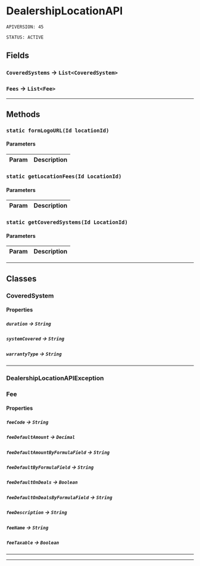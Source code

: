 # DealershipLocationAPI

`APIVERSION: 45`

`STATUS: ACTIVE`
## Fields

### `CoveredSystems` → `List<CoveredSystem>`


### `Fees` → `List<Fee>`


---
## Methods
### `static formLogoURL(Id locationId)`
#### Parameters
|Param|Description|
|---|---|

### `static getLocationFees(Id LocationId)`
#### Parameters
|Param|Description|
|---|---|

### `static getCoveredSystems(Id LocationId)`
#### Parameters
|Param|Description|
|---|---|

---
## Classes
### CoveredSystem
#### Properties

##### `duration` → `String`


##### `systemCovered` → `String`


##### `warrantyType` → `String`


---

### DealershipLocationAPIException

### Fee
#### Properties

##### `feeCode` → `String`


##### `feeDefaultAmount` → `Decimal`


##### `feeDefaultAmountByFormulaField` → `String`


##### `feeDefaultByFormulaField` → `String`


##### `feeDefaultOnDeals` → `Boolean`


##### `feeDefaultOnDealsByFormulaField` → `String`


##### `feeDescription` → `String`


##### `feeName` → `String`


##### `feeTaxable` → `Boolean`


---

---
